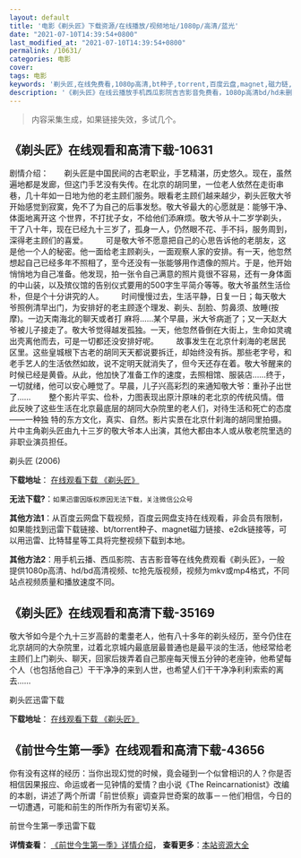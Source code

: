 ```yaml
---
layout: default
title: '电影《剃头匠》下载资源/在线播放/视频地址/1080p/高清/蓝光'
date: "2021-07-10T14:39:54+0800"
last_modified_at: "2021-07-10T14:39:54+0800"
permalink: /10631/
categories: 电影
cover:
tags: 电影
keywords: '剃头匠,在线免费看,1080p高清,bt种子,torrent,百度云盘,magnet,磁力链,迅雷下载资源'
description: '《剃头匠》在线云播放手机西瓜影院吉吉影音免费看，1080p高清bd/hd未删减完整版和tc抢先枪版，mkv/mp4格式，附带bt/torrent种子、magnet/磁力链、百度云盘、网盘资源迅雷下载链接'
---
```


>内容采集生成，如果链接失效，多试几个。


## 《剃头匠》在线观看和高清下载-10631

剧情介绍：　　剃头匠是中国民间的古老职业，手艺精湛，历史悠久。现在，虽然遍地都是发廊，但这门手艺没有失传。在北京的胡同里，一位老人依然在走街串巷，几十年如一日地为他的老主顾们服务。眼看老主顾们越来越少，剃头匠敬大爷开始感觉到寂寞，免不了为自己的后事发愁。敬大爷最大的心愿就是：能够干净、体面地离开这 个世界，不打扰子女，不给他们添麻烦。敬大爷从十二岁学剃头，干了八十年，现在已经九十三岁了，孤身一人，仍然眼不花、手不抖，服务周到，深得老主顾们的喜爱。 　　可是敬大爷不愿意把自己的心思告诉他的老朋友，这是他一个人的秘密。他一面给老主顾剃头，一面观察人家的安排。有一天，他忽然想起自己已经多年不照相了，至今还没有一张能够用作遗像的照片。于是，他开始悄悄地为自己准备。他发现，拍一张令自己满意的照片竟很不容易，还有一身体面的中山装，以及殡仪馆的告别仪式要用的500字生平简介等等。敬大爷虽然生活俭朴，但是个十分讲究的人。 　　时间慢慢过去，生活平静，日复一日；每天敬大爷照例清早出门，为安排好的老主顾逐个理发、剃头、刮脸、剪鼻须、放睡(按摩)。一边天南海北的聊天或者打 麻将……某个早晨，米大爷病逝了；又一天赵大爷被儿子接走了。敬大爷觉得越发孤独。一天，他忽然昏倒在大街上，生命如灵魂出壳离他而去，可是一切都还没安排好呢。 　　故事发生在北京什刹海的老居民区里。这些皇城根下古老的胡同天天都说要拆迁，却始终没有拆。那些老字号，和老手艺人的生活依然如故，说不定明天就消失了，但今天还存在着。敬大爷醒来的时候已经是黄昏。从此，他加快了准备工作的速度，去照相馆、服装店……终于，一切就绪，他可以安心睡觉了。早晨，儿子兴高彩烈的来通知敬大爷：重孙子出世了…… 　　整个影片平实、俭朴，力图表现出原汁原味的老北京的传统风情。借此反映了这些生活在北京最底层的胡同大杂院里的老人们，对待生活和死亡的态度——一种独 特的东方文化，真实、自然。影片实景在北京什刹海的胡同里拍摄。片中主角剃头匠由九十三岁的敬大爷本人出演，其他大都由本人或从敬老院里选的非职业演员担任。


剃头匠 (2006)

**下载地址**： [在线观看下载 《剃头匠》](https://www.btbtdy.me/btdy/dy8235.html) 


**无法下载?**：`如果迅雷因版权原因无法下载，关注微信公众号 `

**其他方法1**：从百度云网盘下载视频，百度云网盘支持在线观看，非会员有限制，如果能找到迅雷下载链接、bt/torrent种子、magnet磁力链接、e2dk链接等，可以用迅雷、比特彗星等工具将完整视频下载到本地。

**其他方法2**：用手机云播、西瓜影院、吉吉影音等在线免费观看《剃头匠》，一般提供1080p高清、hd/bd高清视频、tc抢先版视频，视频为mkv或mp4格式，不同站点视频质量和播放速度不同。


## 《剃头匠》在线观看和高清下载-35169

敬大爷如今是个九十三岁高龄的耄耋老人，他有八十多年的剃头经历，至今仍住在北京胡同的大杂院里，过着北京城内最底层最普通也是最平淡的生活，他经常给老主顾们上门剃头、聊天，回家后拨弄着自己那座每天慢五分钟的老座钟，他希望每个人（也包括他自己）干干净净的来到人世，也希望人们干干净净利利索索的离去&hellip;…


剃头匠迅雷下载

**下载地址**： [在线观看下载 《剃头匠》](https://www.993dy.com//vod-detail-id-13801.html) 


## 《前世今生第一季》在线观看和高清下载-43656

你有没有这样的经历：当你出现幻觉的时候，竟会碰到一个似曾相识的人？你是否相信因果报应、命运或者一见钟情的爱情？由小说《The Reincarnationist》改编的本剧，讲述了两个所谓「前世侦察」调查异世奇案的故事－－他们相信，今日的一切遭遇，可能和前生的所作所为有密切关系。


前世今生第一季迅雷下载

**详情查看**： [《前世今生第一季》详情介绍](/movie/43656/)， **查看更多**：[本站资源大全](/movie/t/all/)

